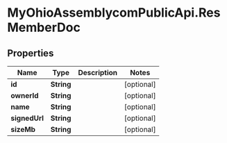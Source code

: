 # MyOhioAssemblycomPublicApi.ResMemberDoc

## Properties
Name | Type | Description | Notes
------------ | ------------- | ------------- | -------------
**id** | **String** |  | [optional] 
**ownerId** | **String** |  | [optional] 
**name** | **String** |  | [optional] 
**signedUrl** | **String** |  | [optional] 
**sizeMb** | **String** |  | [optional] 
